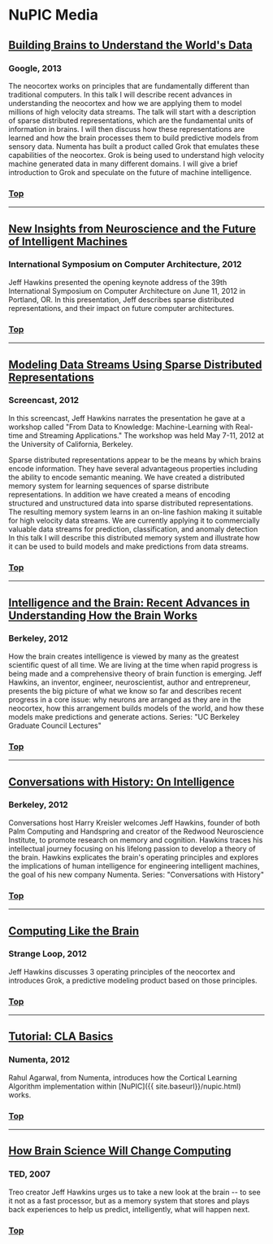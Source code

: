 
NuPIC Media
===========

<div id="jump-menu"></div>

## <a href="http://www.youtube.com/watch?v=4y43qwS8fl4" rel="prettyPhoto" title="">Building Brains to Understand the World's Data</a>

### Google, 2013

The neocortex works on principles that are fundamentally different than traditional computers. In this talk I will describe recent advances in understanding the neocortex and how we are applying them to model millions of high velocity data streams.
The talk will start with a description of sparse distributed representations, which are the fundamental units of information in brains. I will then discuss how these representations are learned and how the brain processes them to build predictive models from sensory data. Numenta has built a product called Grok that emulates these capabilities of the neocortex. Grok is being used to understand high velocity machine generated data in many different domains. I will give a brief introduction to Grok and speculate on the future of machine intelligence.

### [Top](#nupic_media)

* * *

## <a href="http://www.youtube.com/watch?v=A8sHMcCk0lU" rel="prettyPhoto" title="">New Insights from Neuroscience and the Future of Intelligent Machines</a>

### International Symposium on Computer Architecture, 2012

Jeff Hawkins presented the opening keynote address of the 39th International Symposium on Computer Architecture on June 11, 2012 in Portland, OR. In this presentation, Jeff describes sparse distributed representations, and their impact on future computer architectures. 

### [Top](#nupic_media)

* * *

## <a href="http://www.youtube.com/watch?v=iNMbsvK8Q8Y" rel="prettyPhoto" title="">Modeling Data Streams Using Sparse Distributed Representations</a>

### Screencast, 2012

In this screencast, Jeff Hawkins narrates the presentation he gave at a workshop called "From Data to Knowledge: Machine-Learning with Real-time and Streaming Applications." The workshop was held May 7-11, 2012 at the University of California, Berkeley.

Sparse distributed representations appear to be the means by which brains encode information. They have several advantageous properties including the ability to encode semantic meaning. We have created a distributed memory system for learning sequences of sparse distribute representations. In addition we have created a means of encoding structured and unstructured data into sparse distributed representations. The resulting memory system learns in an on-line fashion making it suitable for high velocity data streams. We are currently applying it to commercially valuable data streams for prediction, classification, and anomaly detection In this talk I will describe this distributed memory system and illustrate how it can be used to build models and make predictions from data streams.

### [Top](#nupic_media)

* * *

## <a href="http://www.youtube.com/watch?v=qZM9JREjnp4" rel="prettyPhoto" title=""> Intelligence and the Brain: Recent Advances in Understanding How the Brain Works</a>

### Berkeley, 2012

How the brain creates intelligence is viewed by many as the greatest scientific quest of all time. We are living at the time when rapid progress is being made and a comprehensive theory of brain function is emerging. Jeff Hawkins, an inventor, engineer, neuroscientist, author and entrepreneur, presents the big picture of what we know so far and describes recent progress in a core issue: why neurons are arranged as they are in the neocortex, how this arrangement builds models of the world, and how these models make predictions and generate actions. Series: "UC Berkeley Graduate Council Lectures" 

### [Top](#nupic_media)

* * *

## <a href="http://www.youtube.com/watch?v=e5xyF84dw2o" rel="prettyPhoto" title="">Conversations with History: On Intelligence</a> 

### Berkeley, 2012

Conversations host Harry Kreisler welcomes Jeff Hawkins, founder of both Palm Computing and Handspring and creator of the Redwood Neuroscience Institute, to promote research on memory and cognition. Hawkins traces his intellectual journey focusing on his lifelong passion to develop a theory of the brain. Hawkins explicates the brain's operating principles and explores the implications of human intelligence for engineering intelligent machines, the goal of his new company Numenta. Series: "Conversations with History" 

### [Top](#nupic_media)

* * *

## [Computing Like the Brain](http://www.infoq.com/presentations/Brain-Computing)

### Strange Loop, 2012

Jeff Hawkins discusses 3 operating principles of the neocortex and introduces Grok, a predictive modeling product based on those principles.

### [Top](#nupic_media)

* * *

## <a href="http://www.youtube.com/watch?v=z6r3ekreRzY" rel="prettyPhoto" title="">Tutorial: CLA Basics</a>

### Numenta, 2012

Rahul Agarwal, from Numenta, introduces how the Cortical Learning Algorithm implementation within [NuPIC]({{ site.baseurl}}/nupic.html) works.

### [Top](#nupic_media)

* * *

## <a href="http://www.ted.com/talks/jeff_hawkins_on_how_brain_science_will_change_computing.html">How Brain Science Will Change Computing</a>

### TED, 2007

Treo creator Jeff Hawkins urges us to take a new look at the brain -- to see it not as a fast processor, but as a memory system that stores and plays back experiences to help us predict, intelligently, what will happen next.

### [Top](#nupic_media)

